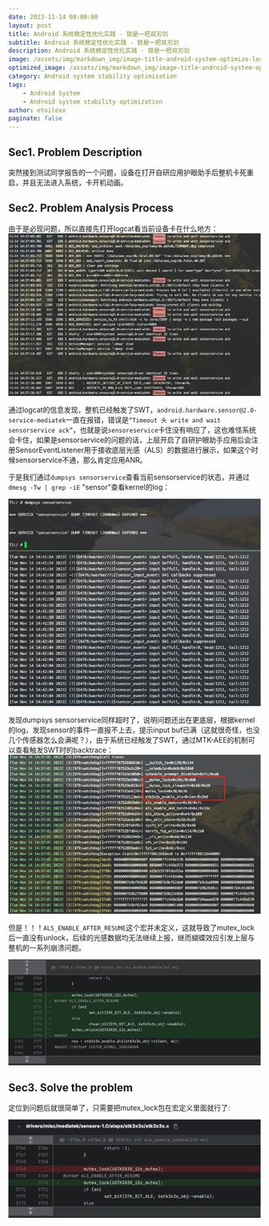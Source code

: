 ```yaml
---
date: 2023-11-14 08:00:00
layout: post
title: Android 系统稳定性优化实践 - 锁是一把双刃剑
subtitle: Android 系统稳定性优化实践 - 锁是一把双刃剑
description: Android 系统稳定性优化实践 - 锁是一把双刃剑
image: /assets/img/markdown_img/image-title-android-system-optimize-lock.jpg
optimized_image: /assets/img/markdown_img/image-title-android-system-optimize-lock.jpg
category: Android system stability optimization
tags:
    - Android System
    - Android system stability optimization
author: etoilexx
paginate: false
---
```



## Sec1. Problem Description

突然接到测试同学报告的一个问题，设备在打开自研应用护眼助手后整机卡死重启，并且无法进入系统，卡开机动画。

## Sec2. Problem Analysis Process
由于是必现问题，所以直接先打开logcat看当前设备卡在什么地方：
![](markdown_img/android-system-stability-optimization/lock-is-a-double-edged-sword/1.png)

通过logcat的信息发现，整机已经触发了SWT，`android.hardware.sensor@2.0-service-mediatek`一直在报错，错误是`“Timeout 头 write and wait sensorservice ack”`，也就是说`sensoreservice`卡住没有响应了，这也难怪系统会卡住，如果是sensorservice的问题的话，上层开启了自研护眼助手应用后会注册SensorEventListener用于接收底层光感（ALS）的数据进行展示，如果这个时候sensorservice不通，那么肯定应用ANR。

于是我们通过`dumpsys sensorservice`查看当前sensorservice的状态，并通过`dmesg -Tw | grep -iE` "sensor"查看kernel的log：

![](markdown_img/android-system-stability-optimization/lock-is-a-double-edged-sword/2.png)

发现dumpsys sensorservice同样超时了，说明问题还出在更底层，根据kernel的log，发现sensor的事件一直报不上去，提示input buf已满（这就很奇怪，也没几个传感器怎么会满呢？），由于系统已经触发了SWT，通过MTK-AEE的机制可以查看触发SWT时的backtrace：
![](markdown_img/android-system-stability-optimization/lock-is-a-double-edged-sword/3.png)

但是！！！`ALS_ENABLE_AFTER_RESUME`这个宏并未定义，这就导致了mutex_lock后一直没有unlock，后续的光感数据均无法继续上报，继而蝴蝶效应引发上层与整机的一系列崩溃问题。

![](markdown_img/android-system-stability-optimization/lock-is-a-double-edged-sword/4.png)

## Sec3. Solve the problem
定位到问题后就很简单了，只需要把mutex_lock包在宏定义里面就行了:

![](markdown_img/android-system-stability-optimization/lock-is-a-double-edged-sword/5.png)
